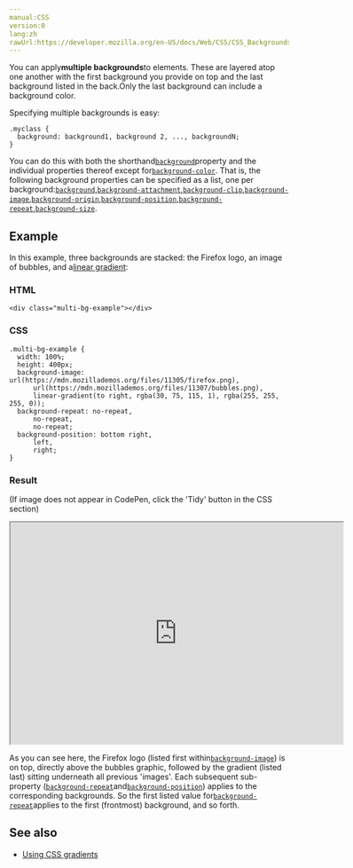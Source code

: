 ```yaml
---
manual:CSS
version:0
lang:zh
rawUrl:https://developer.mozilla.org/en-US/docs/Web/CSS/CSS_Backgrounds_and_Borders/Using_multiple_backgrounds#Example
---
```






You can apply**multiple backgrounds**to elements. These are layered atop one another with the first background you provide on top and the last background listed in the back.Only the last background can include a background color.



Specifying multiple backgrounds is easy:


```
.myclass {
  background: background1, background 2, ..., backgroundN;
}
```


You can do this with both the shorthand[`background`](%28694 "The background CSS property lets you adjust all background style options at once, including color, image, origin and size, repeat method, and other features.")property and the individual properties thereof except for[`background-color`](%29451 "The background-color CSS property sets the background color of an element."). That is, the following background properties can be specified as a list, one per background:[`background`](%28694 "The background CSS property lets you adjust all background style options at once, including color, image, origin and size, repeat method, and other features."),[`background-attachment`](%33763 "If a background-image is specified, the background-attachment CSS property determines whether that image's position is fixed within the viewport, or scrolls along with its containing block."),[`background-clip`](%32976 "The background-clip CSS property specifies if an element's background, whether a <color> or an <image>, extends underneath its border."),[`background-image`](%29452 "The background-image CSS property sets one or more background images on an element."),[`background-origin`](%32977 "The background-origin CSS property sets the background positioning area, i.e., the origin position of an image specified using the background-image property."),[`background-position`](%30971 "The background-position CSS property sets the initial position, relative to the background position layer defined by background-origin, for each defined background image."),[`background-repeat`](%29243 "The background-repeat CSS property defines how background images are repeated. A background image can be repeated along the horizontal axis, the vertical axis, both axes, or not repeated at all."),[`background-size`](%32979 "The background-size CSS property specifies the size of an element's background image. The image can be left to its natural size, stretched to a new size, or constrained to fit the available space while preserving its intrinsic proportions.").


## Example<a name="Example"></a>


In this example, three backgrounds are stacked: the Firefox logo, an image of bubbles, and a[linear gradient](%33477 ""):


### HTML<a name="HTML"></a>

```
<div class="multi-bg-example"></div>
```

### CSS<a name="CSS"></a>

```
.multi-bg-example {
  width: 100%;
  height: 400px;
  background-image: url(https://mdn.mozillademos.org/files/11305/firefox.png),
      url(https://mdn.mozillademos.org/files/11307/bubbles.png),
      linear-gradient(to right, rgba(30, 75, 115, 1), rgba(255, 255, 255, 0));
  background-repeat: no-repeat,
      no-repeat,
      no-repeat;
  background-position: bottom right,
      left,
      right;
}
```

### Result<a name="Result"></a>


(If image does not appear in CodePen, click the &#39;Tidy&#39; button in the CSS section)



<iframe src='https://mdn.mozillademos.org/en-US/docs/Web/CSS/CSS_Backgrounds_and_Borders/Using_multiple_backgrounds$samples/Example?revision=1351951' width='600' height='400'></iframe>




As you can see here, the Firefox logo (listed first within[`background-image`](%29452 "The background-image CSS property sets one or more background images on an element.")) is on top, directly above the bubbles graphic, followed by the gradient (listed last) sitting underneath all previous &#39;images&#39;. Each subsequent sub-property ([`background-repeat`](%29243 "The background-repeat CSS property defines how background images are repeated. A background image can be repeated along the horizontal axis, the vertical axis, both axes, or not repeated at all.")and[`background-position`](%30971 "The background-position CSS property sets the initial position, relative to the background position layer defined by background-origin, for each defined background image.")) applies to the corresponding backgrounds. So the first listed value for[`background-repeat`](%29243 "The background-repeat CSS property defines how background images are repeated. A background image can be repeated along the horizontal axis, the vertical axis, both axes, or not repeated at all.")applies to the first (frontmost) background, and so forth.


## See also<a name="See_also"></a>

* [Using CSS gradients](%28613 "en/Using gradients")



